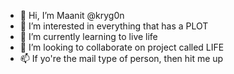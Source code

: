 - 👋 Hi, I’m Maanit @kryg0n
- 👀 I’m interested in everything that has a PLOT
- 🌱 I’m currently learning to live life
- 💞️ I’m looking to collaborate on project called LIFE
- 📫 If yo're the mail type of person, then hit me up
<!---
kryg0n/kryg0n is a ✨ special ✨ repository because its `README.md` (this file) appears on your GitHub profile.
You can click the Preview link to take a look at your changes.
--->
